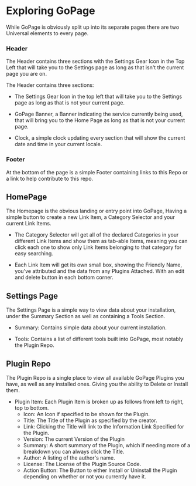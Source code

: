 # Exploring GoPage

While GoPage is obviously split up into its separate pages there are two Universal elements to every page.

### Header

The Header contains three sections with the Settings Gear Icon in the Top Left that will take you to the Settings page as long as that isn't the current page you are on.

The Header contains three sections:

  * The Settings Gear Icon in the top left that will take you to the Settings page as long as that is not your current page.

  * GoPage Banner, a Banner indicating the service currently being used, that will bring you to the Home Page as long as that is not your current page.

  * Clock, a simple clock updating every section that will show the current date and time in your current locale.

### Footer

At the bottom of the page is a simple Footer containing links to this Repo or a link to help contribute to this repo.

## HomePage

The Homepage is the obvious landing or entry point into GoPage, Having a simple button to create a new Link Item, a Category Selector and your current Link Items.

  * The Category Selector will get all of the declared Categories in your different Link Items and show them as tab-able Items, meaning you can click each one to show only Link Items belonging to that category for easy searching.

  * Each Link Item will get its own small box, showing the Friendly Name, you've attributed and the data from any Plugins Attached. With an edit and delete button in each bottom corner.

## Settings Page

The Settings Page is a simple way to view data about your installation, under the Summary Section as well as containing a Tools Section.

  * Summary: Contains simple data about your current installation.

  * Tools: Contains a list of different tools built into GoPage, most notably the Plugin Repo.

## Plugin Repo

The Plugin Repo is a single place to view all available GoPage Plugins you have, as well as any installed ones. Giving you the ability to Delete or Install them.

  * Plugin Item: Each Plugin Item is broken up as follows from left to right, top to bottom.
     * Icon: An Icon if specified to be shown for the Plugin.
     * Title: The Title of the Plugin as specified by the creator.
     * Link: Clicking the Title will link to the Information Link Specified for the Plugin.
     * Version: The current Version of the Plugin
     * Summary: A short summary of the Plugin, which if needing more of a breakdown you can always click the Title.
     * Author: A listing of the author's name.
     * License: The License of the Plugin Source Code.
     * Action Button: The Button to either Install or Uninstall the Plugin depending on whether or not you currently have it.

